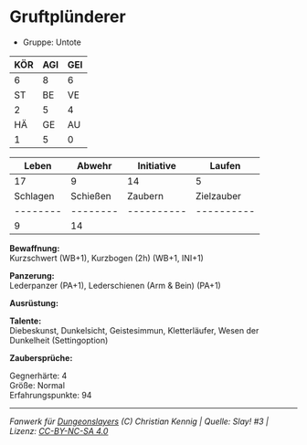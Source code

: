 # Gruftplünderer  
- Gruppe: Untote  

| KÖR | AGI | GEI |  
| --- | --- | --- |  
| 6   | 8   | 6   |
| ST  | BE  | VE  |  
| 2   | 5   | 4   |
| HÄ  | GE  | AU  |  
| 1   | 5   | 0   |


| Leben    | Abwehr   | Initiative | Laufen     |
| -------- | -------- | ---------- | ---------- |
| 17       | 9        | 14         | 5          |
| Schlagen | Schießen | Zaubern    | Zielzauber |
| -------- | -------- | ---------- | ---------- |
| 9        | 14       |            |            |

**Bewaffnung:**  
Kurzschwert (WB+1), Kurzbogen (2h) (WB+1, INI+1)

**Panzerung:**  
Lederpanzer (PA+1), Lederschienen (Arm & Bein) (PA+1)

**Ausrüstung:**  


**Talente:**  
Diebeskunst, Dunkelsicht, Geistesimmun, Kletterläufer, Wesen der Dunkelheit (Settingoption)

**Zaubersprüche:**  


Gegnerhärte: 4  
Größe: Normal  
Erfahrungspunkte: 94  



___
*Fanwerk für [Dungeonslayers](https://www.dungeonslayers.net/) (C) Christian Kennig | Quelle: Slay! #3 | Lizenz: [CC-BY-NC-SA 4.0](https://creativecommons.org/licenses/by-nc-sa/4.0/deed.de)*